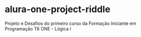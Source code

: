 # alura-one-project-riddle
Projeto e Desafios do primeiro curso da Formação Iniciante em Programação T6 ONE - Lógica I
